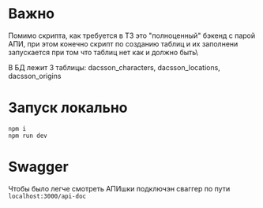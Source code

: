 # Важно

Помимо скрипта, как требуется в ТЗ это "полноценный" бэкенд с парой АПИ, при этом конечно скрипт по созданию таблиц и их заполнени запускается при том что таблиц нет как и должно быть\

В БД лежит 3 таблицы: dacsson_characters, dacsson_locations, dacsson_origins

# Запуск локально

```
npm i
npm run dev 
```

# Swagger

Чтобы было легче смотреть АПИшки подключэн сваггер по пути ```localhost:3000/api-doc```
